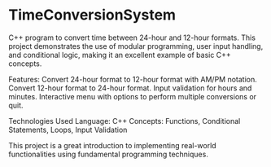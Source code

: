 # TimeConversionSystem
C++ program to convert time between 24-hour and 12-hour formats. This project demonstrates the use of modular programming, user input handling, and conditional logic, making it an excellent example of basic C++ concepts.  


Features:
  Convert 24-hour format to 12-hour format with AM/PM notation.
  Convert 12-hour format to 24-hour format.
  Input validation for hours and minutes.
  Interactive menu with options to perform multiple conversions or quit.

Technologies Used
  Language: C++
  Concepts: Functions, Conditional Statements, Loops, Input Validation



This project is a great introduction to implementing real-world functionalities using fundamental programming techniques.
